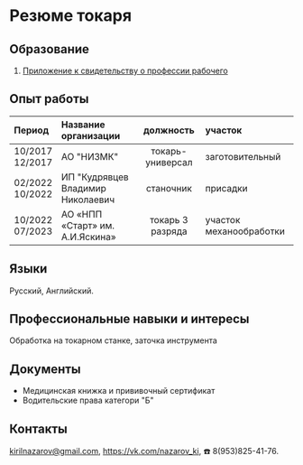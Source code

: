 # Резюме токаря
## Образование
<!--1.[Свидетельство о професси рабочего]()-->
1. [Приложение к свидетельству о профессии рабочего](assets/turner.jpg)

## Опыт работы

|Период       | Название организации | должность | участок |
|:------------|:---------------------|:---------:|:-------------------------|
|10/2017<br>12/2017|АО "НИЗМК"|токарь-универсал|заготовительный|
|02/2022<br>10/2022|ИП "Кудрявцев Владимир Николаевич|станочник|присадки|
|10/2022<br>07/2023|АО «НПП «Старт» им. А.И.Яскина»|токарь 3 разряда|участок механообработки|

## Языки 
Русский, Английский. 

## Профессиональные навыки и интересы
Обработка на токарном станке, заточка инструмента

## Документы
- Медицинская книжка и прививочный сертификат
- Водительские права категори "Б"

## Контакты 
kirilnazarov@gmail.com, 
https://vk.com/nazarov_ki, 
☎️ 8(953)825-41-76.